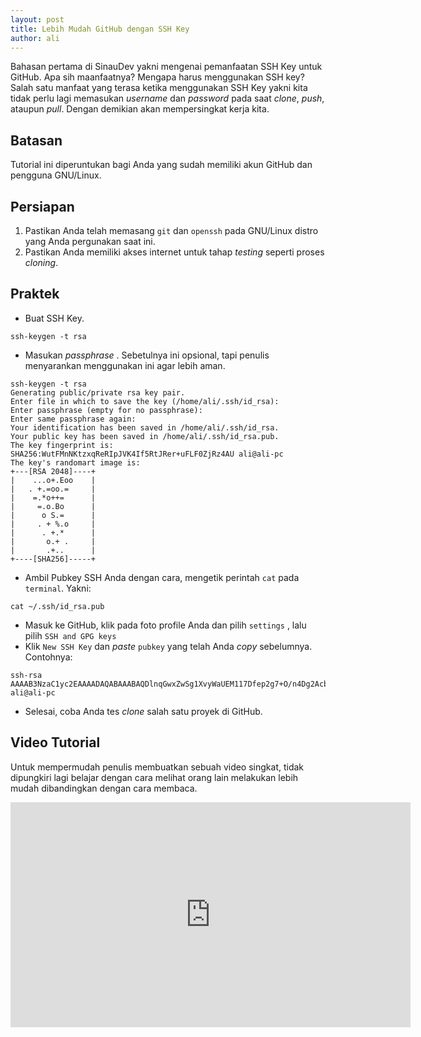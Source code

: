 ```yaml
---
layout: post
title: Lebih Mudah GitHub dengan SSH Key
author: ali
---
```


Bahasan pertama di SinauDev yakni mengenai pemanfaatan SSH Key untuk GitHub. Apa sih maanfaatnya? Mengapa harus menggunakan SSH key? Salah satu manfaat yang terasa ketika menggunakan SSH Key yakni kita tidak perlu lagi memasukan _username_ dan _password_ pada saat _clone_, _push_, ataupun _pull_. Dengan demikian akan mempersingkat kerja kita.

## Batasan

Tutorial ini diperuntukan bagi Anda yang sudah memiliki akun GitHub dan pengguna GNU/Linux.

## Persiapan

1. Pastikan Anda telah memasang `git` dan `openssh` pada GNU/Linux distro yang Anda pergunakan saat ini.
2. Pastikan Anda memiliki akses internet untuk tahap _testing_ seperti proses _cloning_.


## Praktek

* Buat SSH Key. 

```
ssh-keygen -t rsa
```
* Masukan _passphrase_ . Sebetulnya ini opsional, tapi penulis menyarankan menggunakan ini agar lebih aman.

```
ssh-keygen -t rsa
Generating public/private rsa key pair.
Enter file in which to save the key (/home/ali/.ssh/id_rsa): 
Enter passphrase (empty for no passphrase): 
Enter same passphrase again: 
Your identification has been saved in /home/ali/.ssh/id_rsa.
Your public key has been saved in /home/ali/.ssh/id_rsa.pub.
The key fingerprint is:
SHA256:WutFMnNKtzxqReRIpJVK4If5RtJRer+uFLF0ZjRz4AU ali@ali-pc
The key's randomart image is:
+---[RSA 2048]----+
|    ...o+.Eoo    |
|   . +.=oo.=     |
|    =.*o++=      |
|     =.o.Bo      |
|      o S.=      |
|     . + %.o     |
|      . +.*      |
|       o.+ .     |
|       .+..      |
+----[SHA256]-----+
```
* Ambil Pubkey SSH Anda dengan cara, mengetik perintah `cat` pada `terminal`. Yakni:

```
cat ~/.ssh/id_rsa.pub
```
* Masuk ke GitHub, klik pada foto profile Anda dan pilih `settings` , lalu pilih `SSH and GPG keys`
* Klik `New SSH Key` dan _paste_ `pubkey` yang telah Anda _copy_ sebelumnya. Contohnya:

```
ssh-rsa AAAAB3NzaC1yc2EAAAADAQABAAABAQDlnqGwxZwSg1XvyWaUEM117Dfep2g7+O/n4Dg2Acb4vvqD2F33qMXQbVcdLlxTWJaDbbJMNxDp02dBMoHxlOPVyzqLc9Q43SQPxGAYzxG4WhEiDZbEqV2KlC3zxc5Noy3OyIeMqXEL5pTRTEApblsM6rirdhYSvRDD/MOLl51Sfx+RxRgHlBh12UfvSIoEmnJy10a6hsb8iSoEZuTui4ueRxZf3YMkgkFCTbG26zuTHEvsFPjsiuBjjBfkvLwJfrUFoO3mbExWH+Zcoup4uZtpVGE7EuuvsFcMXZepnIQgJmXFJlyO3giEKsuXOpgg9QpoVIb7GbgXuhMz95FKA/Ib ali@ali-pc
```
* Selesai, coba Anda tes _clone_ salah satu proyek di GitHub.



## Video Tutorial

Untuk mempermudah penulis membuatkan sebuah video singkat, tidak dipungkiri lagi belajar dengan cara melihat orang lain melakukan lebih mudah dibandingkan dengan cara membaca.

<iframe width="640" height="360" src="https://www.youtube.com/embed/xrVl0P7VRf4" frameborder="0" allowfullscreen></iframe>
